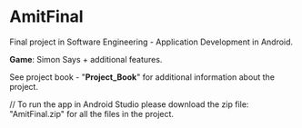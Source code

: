 # AmitFinal
Final project in Software Engineering - Application Development in Android.

**Game**: Simon Says + additional features.

See project book - "**Project_Book**" for additional information about the project.

// To run the app in Android Studio please download the zip file: "AmitFinal.zip" for all the files in the project.



